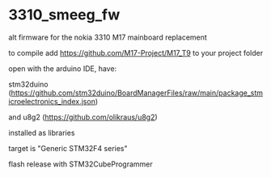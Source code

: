 # 3310_smeeg_fw
alt firmware for the nokia 3310 M17 mainboard replacement

to compile add https://github.com/M17-Project/M17_T9 to your project folder

open with the arduino IDE, have:

stm32duino (https://github.com/stm32duino/BoardManagerFiles/raw/main/package_stmicroelectronics_index.json)

and u8g2 (https://github.com/olikraus/u8g2)

installed as libraries

target is "Generic STM32F4 series"

flash release with STM32CubeProgrammer
